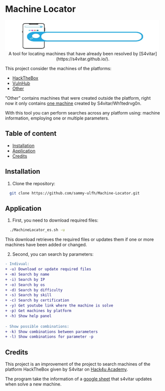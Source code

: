 # Machine Locator
<p align="center">
  <img src="images/main.jpg"
      alt="Finder jpg"
      width="500"
      height="100"
      style="float: left; margin-right: 10px;">
</p>



<p align=center>
A tool for locating machines that have already been resolved by [S4vitar](https://s4vitar.github.io/).
</p>

This project consider the machines of the platforms:
- [HackTheBox](https://www.hackthebox.com/)
- [VulnHub](https://www.vulnhub.com/)
- [Other]()

"Other" contains machines that were created outside the platform, right now it only contains [one machine](https://drive.google.com/file/d/1bxoTy0arnh4-yRFEcEozTeHc932X28Hu/view) created by S4vitar/Wh1tedrvg0n.

With this tool you can perform searches across any platform using: machine information, employing one or multiple parameters.

## Table of content
- [Installation](#Instalation)
- [Application](#Application)
- [Credits](#Credits)

## Installation
1. Clone the repository:
```bash
  git clone https://github.com/sammy-ulfh/Machine-Locator.git
```

## Application
1. First, you need to download required files:
```bash
  ./MachineLocator_es.sh -u
```
This download retrieves the required files or updates them if one or more machines have been added or changed.

2. Second, you can search by parameters:
```diff
- Indivual:
+ -u) Download or update required files
+ -m) Search by name
+ -i) Search by IP
+ -o) Search by os
+ -d) Search by difficulty
+ -s) Search by skill
+ -c) Search by certification
+ -y) Get youtube link where the machine is solve
+ -p) Get machines by platform
+ -h) Show help panel

- Show possible combinations:
+ -k) Show combinations between parameters
+ -l) Show combinations for parameter -p
```

## Credits
This project is an improvement of the project to search machines of the platform HackTheBox given by S4vitar on [Hack4u Academy](https://hack4u.io/).

The program take the information of a [google sheet](https://docs.google.com/spreadsheets/d/1dzvaGlT_0xnT-PGO27Z_4prHgA8PHIpErmoWdlUrSoA/edit?gid=0#gid=0) that s4vitar updates when solve a new machine.
